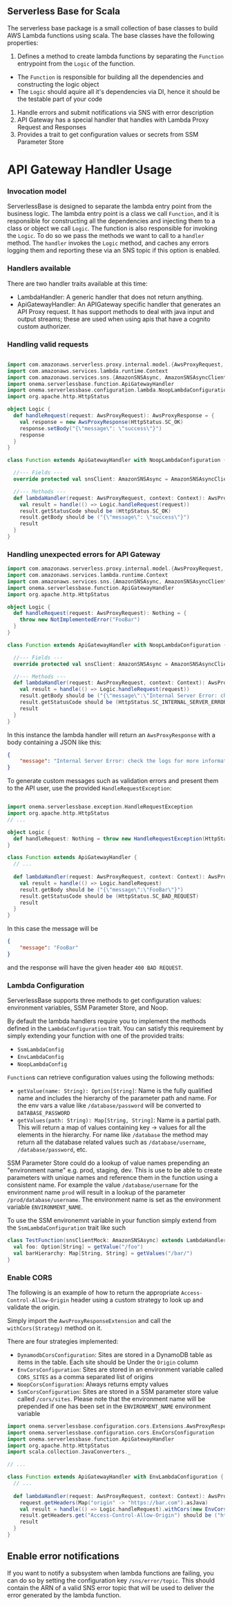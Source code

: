 Serverless Base for Scala
-------------------------
The serverless base package is a small collection of base classes to
build AWS Lambda functions using scala. The base classes have the following
properties:

1. Defines a method to create lambda functions by separating the `Function`
entrypoint from the `Logic` of the function.
  - The `Function` is responsible for building all the dependencies and constructing the logic object
  - The `Logic` should aquire all it's dependencies via DI, hence it should be the testable part of your code
1. Handle errors and submit notifications via SNS with error description
1. API Gateway has a special handler that handles with Lambda Proxy Request and Responses
1. Provides a trait to get configuration values or secrets from SSM Parameter Store 

API Gateway Handler Usage
==========================
### Invocation model
ServerlessBase is designed to separate the lambda entry point from the business logic. 
The lambda entry point is a class we call `Function`, and it is responsible for constructing all the dependencies and injecting them 
to a class or object we call `Logic`. The function is also responsible for invoking the `Logic`. To do so we pass the methods we
want to call to a `handler` method. The `handler` invokes the `Logic` method, and caches any errors logging them and reporting these via an SNS topic if this option is enabled.

### Handlers available
There are two handler traits available at this time:
* LambdaHandler: A generic handler that does not return anything. 
* ApiGatewayHandler: An APIGateway specific handler that generates an API Proxy request. It has support methods to deal with java input and output streams; these are used when using apis that have a cognito custom authorizer.

### Handling valid requests
```scala

import com.amazonaws.serverless.proxy.internal.model.{AwsProxyRequest, AwsProxyResponse}
import com.amazonaws.services.lambda.runtime.Context
import com.amazonaws.services.sns.{AmazonSNSAsync, AmazonSNSAsyncClientBuilder}
import onema.serverlessbase.function.ApiGatewayHandler
import onema.serverlessbase.configuration.lambda.NoopLambdaConfiguration
import org.apache.http.HttpStatus

object Logic {
  def handleRequest(request: AwsProxyRequest): AwsProxyResponse = {
    val response = new AwsProxyResponse(HttpStatus.SC_OK)
    response.setBody("{\"message\": \"success\"}")
    response
  }
}

class Function extends ApiGatewayHandler with NoopLambdaConfiguration {

  //--- Fields ---
  override protected val snsClient: AmazonSNSAsync = AmazonSNSAsyncClientBuilder.defaultClient()

  //--- Methods ---
  def lambdaHandler(request: AwsProxyRequest, context: Context): AwsProxyResponse = {
    val result = handle(() => Logic.handleRequest(request))
    result.getStatusCode should be (HttpStatus.SC_OK)
    result.getBody should be ("{\"message\": \"success\"}")
    result
  }
}
```

### Handling unexpected errors for API Gateway
```scala
import com.amazonaws.serverless.proxy.internal.model.{AwsProxyRequest, AwsProxyResponse}
import com.amazonaws.services.lambda.runtime.Context
import com.amazonaws.services.sns.{AmazonSNSAsync, AmazonSNSAsyncClientBuilder}
import onema.serverlessbase.function.ApiGatewayHandler
import org.apache.http.HttpStatus

object Logic {
  def handleRequest(request: AwsProxyRequest): Nothing = {
    throw new NotImplementedError("FooBar")
  }
}

class Function extends ApiGatewayHandler with NoopLambdaConfiguration {

  //--- Fields ---
  override protected val snsClient: AmazonSNSAsync = AmazonSNSAsyncClientBuilder.defaultClient()

  //--- Methods ---
  def lambdaHandler(request: AwsProxyRequest, context: Context): AwsProxyResponse = {
    val result = handle(() => Logic.handleRequest(request))
    result.getBody should be ("{\"message\":\"Internal Server Error: check the logs for more information.\"}")
    result.getStatusCode should be (HttpStatus.SC_INTERNAL_SERVER_ERROR)
    result
  }
}
```
In this instance the lambda handler will return an `AwsProxyResponse` with a body containing a JSON like this:

```json
{
    "message": "Internal Server Error: check the logs for more information."
}
```
     

To generate custom messages such as validation errors and present them to the API user, use the provided `HandleRequestException`:

```scala

import onema.serverlessbase.exception.HandleRequestException
import org.apache.http.HttpStatus
// ...

object Logic {
  def handleRequest: Nothing = throw new HandleRequestException(HttpStatus.SC_BAD_REQUEST, "FooBar")
}

class Function extends ApiGatewayHandler {
  // ...
  
  def lambdaHandler(request: AwsProxyRequest, context: Context): AwsProxyResponse = {
    val result = handle(() => Logic.handleRequest)
    result.getBody should be ("{\"message\":\"FooBar\"}")
    result.getStatusCode should be (HttpStatus.SC_BAD_REQUEST)
    result 
  }
}
```
In this case the message will be 
```json
{
    "message": "FooBar"
}
```
and the response will have the given header `400 BAD REQUEST`.

### Lambda Configuration
ServerlessBase supports three methods to get configuration values: environment variables, SSM Parameter Store, and Noop.

By default the lambda handlers require you to implement the methods defined in the `LambdaConfiguration` trait. 
You can satisfy this requirement by simply extending your function with one of the provided traits: 
* `SsmLambdaConfig`
* `EnvLambdaConfig`
* `NoopLambdaConfig`

`Function`s can retrieve configuration values using the following methods:
* `getValue(name: String): Option[String]`: Name is the fully qualified name and includes the hierarchy of the parameter path and name. For the env vars a value like `/database/password` will be converted to `DATABASE_PASSWORD` 
* `getValues(path: String): Map[String, String]`: Name is a partial path. This will return a map of values containing key -> values for all the elements in the hierarchy. For name like `/database` the method may return all the database related values such as `/database/username`, `/database/password`, etc.

SSM Parameter Store could do a lookup of value names prepending an "environment name" e.g. prod, staging, dev. This is use to be able to create parameters with unique names and reference
them in the function using a consistent name. For example the value `/database/username` for the environment name `prod` will result in a lookup of the parameter `/prod/database/username`.
The environment name is set as the environment variable `ENVIRONMENT_NAME`.

To use the SSM environemnt variable in  your function simply extend from the `SsmLambdaConfiguration` trait like such

```scala
class TestFunction(snsClientMock: AmazonSNSAsync) extends LambdaHandler with SsmLambdaConfiguration {
  val foo: Option[String] = getValue("/foo")
  val barHierarchy: Map[String, String] = getValues("/bar/")
}
```

### Enable CORS
The following is an example of how to return the appropriate `Access-Control-Allow-Origin` header using a custom 
strategy to look up and validate the origin. 

Simply import the `AwsProxyResponseExtension` and call the `withCors(Strategy)` method on it.

There are four strategies implemented:
* `DynamodbCorsConfiguration`: Sites are stored in a DynamoDB table as items in the table. Each site should be Under the `Origin` column
* `EnvCorsConfiguration`: Sites are stored in an environment variable called `CORS_SITES` as a comma separated list of origins
* `NoopCorsConfiguration`: Always returns empty values
* `SsmCorsConfiguration`: Sites are stored in a SSM parameter store value called `/cors/sites`. Please note that the environment name will be prepended if one has been set in the `ENVIRONMENT_NAME` environment variable

```scala
import onema.serverlessbase.configuration.cors.Extensions.AwsProxyResponseExtension
import onema.serverlessbase.configuration.cors.EnvCorsConfiguration
import onema.serverlessbase.function.ApiGatewayHandler
import org.apache.http.HttpStatus
import scala.collection.JavaConverters._

// ...

class Function extends ApiGatewayHandler with EnvLambdaConfiguration {
  // ...
  
  def lambdaHandler(request: AwsProxyRequest, context: Context): AwsProxyResponse = {
    request.getHeaders(Map("origin" -> "https://bar.com").asJava)
    val result = handle(() => Logic.handleRequest).withCors(new EnvCorsConfiguration(origin))
    result.getHeaders.get("Access-Control-Allow-Origin") should be ("https://bar.com")
    result
  }
}
```

## Enable error notifications
If you want to notify a subsystem when lambda functions are failing, you can do so by setting the configuration key `/sns/error/topic`. 
This should contain the ARN of a valid SNS error topic that will be used to deliver the error generated by the lambda function.  
